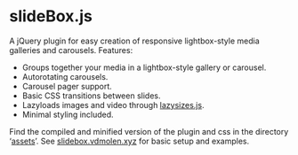 # slideBox.js

A jQuery plugin for easy creation of responsive lightbox-style media galleries and carousels. Features:
	
- 	Groups together your media in a lightbox-style gallery or carousel.
- 	Autorotating carousels.
- 	Carousel pager support.
- 	Basic CSS transitions between slides.
- 	Lazyloads images and video through [lazysizes.js](https://github.com/aFarkas/lazysizes).
- 	Minimal styling included.
	
Find the compiled and minified version of the plugin and css in the directory ‘[assets](https://github.com/carst/slideBox.js/tree/master/assets)’.
See [slidebox.vdmolen.xyz](http://slidebox.vdmolen.xyz) for basic setup and examples.